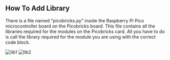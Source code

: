 ## How To Add Library
There is a file named “picobricks.py” inside the Raspberry Pi Pico microcontroller board on the Picobricks board. This file contains all the libraries required for the modules on the Picobricks card. All you have to do is call the library required for the module you are using with the correct code block.

![lib1](https://user-images.githubusercontent.com/112697142/189588529-e0364c41-7898-40d0-bb84-2fd575c51077.PNG)
![lib2](https://user-images.githubusercontent.com/112697142/189588552-826990ba-2e8a-4e79-940f-4f8adae54569.PNG)
